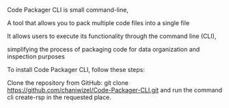 Code Packager CLI is small command-line,

A tool that allows you to pack multiple code files into a single file

It allows users to execute its functionality through the command line (CLI), 

simplifying the process of packaging code for data organization and inspection purposes

To install Code Packager CLI, follow these steps:


Clone the repository from GitHub: git clone https://github.com/chaniwizel/Code-Packager-CLI.git 
and run the command cli create-rsp in the requested place.
